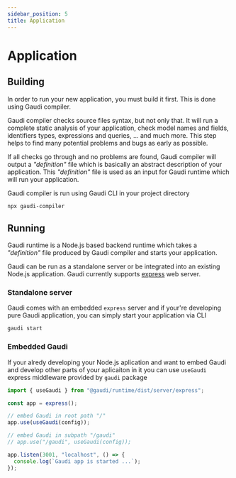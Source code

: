 ```yaml
---
sidebar_position: 5
title: Application
---
```


# Application

## Building

In order to run your new application, you must build it first. This is done using Gaudi compiler.

Gaudi compiler checks source files syntax, but not only that. It will run a complete static analysis of your application, check model names and fields, identifiers types, expressions and queries, ... and much more. This step helps to find many potential problems and bugs as early as possible.

If all checks go through and no problems are found, Gaudi compiler will output a _"definition"_ file which is basically an abstract description of your application. This _"definition"_ file is used as an input for Gaudi runtime which will run your application.

Gaudi compiler is run using Gaudi CLI in your project directory

```sh
npx gaudi-compiler
```

## Running

Gaudi runtime is a Node.js based backend runtime which takes a _"definition"_ file produced by Gaudi compiler and starts your application.

Gaudi can be run as a standalone server or be integrated into an existing Node.js application. Gaudi currently supports [express](https://expressjs.com/) web server.

### Standalone server

Gaudi comes with an embedded `express` server and if your're developing pure Gaudi application, you can simply start your application via CLI

```sh
gaudi start
```

### Embedded Gaudi

If your alredy developing your Node.js aplication and want to embed Gaudi and develop other parts of your aplicaiton in it you can use `useGaudi` express middleware provided by `gaudi` package

```js
import { useGaudi } from "@gaudi/runtime/dist/server/express";

const app = express();

// embed Gaudi in root path "/"
app.use(useGaudi(config));

// embed Gaudi in subpath "/gaudi"
// app.use("/gaudi", useGaudi(config));

app.listen(3001, "localhost", () => {
  console.log(`Gaudi app is started ...`);
});
```
